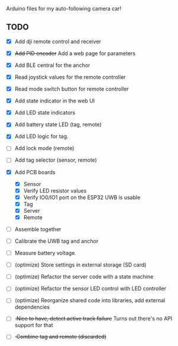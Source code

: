 Arduino files for my auto-following camera car!


## TODO
- [x] Add dji remote control and receiver
- [x] <s>Add PID encoder</s> Add a web page for parameters
- [x] Add BLE central for the anchor
- [x] Read joystick values for the remote controller
- [x] Read mode switch button for remote controller
- [x] Add state indicator in the web UI
- [x] Add LED state indicators
- [x] Add battery state LED (tag, remote)
- [x] Add LED logic for tag.
- [ ] Add lock mode (remote)
- [ ] Add tag selector (sensor, remote)
- [x] Add PCB boards
  - [x] Sensor
  - [x] Verify LED resistor values
  - [x] Verify IO0/IO1 port on the ESP32 UWB is usable 
  - [x] Tag
  - [x] Server
  - [x] Remote
- [ ] Assemble together
- [ ] Calibrate the UWB tag and anchor
- [ ] Measure battery voltage.
- [ ] (optimize) Store settings in external storage (SD card)
- [ ] (optimize) Refactor the server code with a state machine
- [ ] (optimize) Refactor the sensor LED control with LED controller
- [ ] (optimize) Reorganize shared code into libraries, add external dependencies 

- [ ] <s> Nice to have, detect active track failure</s> Turns out there's no API support for that
- [ ] <s> Combine tag and remote (discarded)</s>
